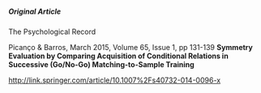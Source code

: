##### Original Article
The Psychological Record

Picanço & Barros, March 2015, Volume 65, Issue 1, pp 131-139
**Symmetry Evaluation by Comparing Acquisition of Conditional Relations in Successive (Go/No-Go) Matching-to-Sample Training**

http://link.springer.com/article/10.1007%2Fs40732-014-0096-x